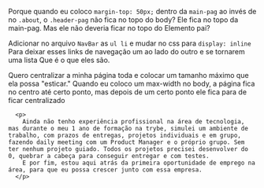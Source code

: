 Porque quando eu coloco `margin-top: 50px;` dentro da `main-pag`
ao invés de no `.about`, o `.header-pag` não fica no topo do body?
Ele fica no topo da main-pag. Mas ele não deveria ficar no topo do 
Elemento pai?


Adicionar no arquivo `NavBar` as `ul li` e mudar no css para `display: inline`
Para deixar esses links de navegação um ao lado do outro e se tornarem uma lista
Que é o que eles são.


Quero centralizar a minha página toda e colocar um tamanho máximo que ela possa "esticar."
Quando eu coloco um max-width no body, a página fica no centro até certo ponto, mas depois de um certo ponto ele fica para de ficar centralizado


      <p>
        Ainda não tenho experiência profissional na área de tecnologia, mas durante o meu 1 ano de formação na trybe, simulei um ambiente de trabalho, com prazos de entregas, projetos individuais e em grupo, fazendo daily meeting com um Product Manager e o próprio grupo. Sem ter nenhum projeto guiado. Todos os projetos precisei desenvolver do 0, quebrar a cabeça para conseguir entregar e com testes.
        E por fim, estou aqui atrás da primeira oportunidade de emprego na área, para que eu possa crescer junto com essa empresa.
      </p>
